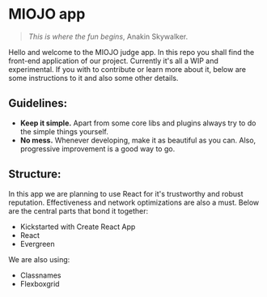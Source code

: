 # MIOJO app
> *This is where the fun begins*, Anakin Skywalker.

Hello and welcome to the MIOJO judge app. In this repo you shall find the front-end application of our project. Currently it's all a WIP and experimental.
If you with to contribute or learn more about it, below are some instructions to it and also some other details.

## Guidelines:
- **Keep it simple.** Apart from some core libs and plugins always try to do the simple things yourself.
- **No mess.** Whenever developing, make it as beautiful as you can. Also, progressive improvement is a good way to go.

## Structure:
In this app we are planning to use React for it's trustworthy and robust reputation. Effectiveness and network optimizations are also a must.
Below are the central parts that bond it together:
- Kickstarted with Create React App
- React
- Evergreen 

We are also using:
- Classnames
- Flexboxgrid

